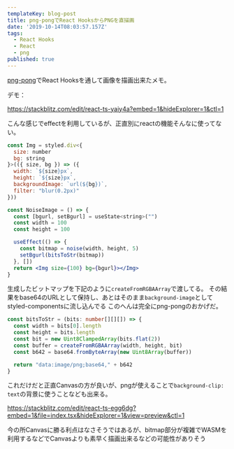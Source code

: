 ```yaml
---
templateKey: blog-post
title: png-pongでReact HooksからPNGを直描画
date: '2019-10-14T08:03:57.157Z'
tags: 
  - React Hooks
  - React
  - png
published: true
---
```


[png-pong](https://github.com/gdnmobilelab/png-pong)でReact Hooksを通して画像を描画出来たメモ。

デモ：

https://stackblitz.com/edit/react-ts-yaiy4a?embed=1&hideExplorer=1&ctl=1

<!-- <iframe width="100%" height="300px" src="https://stackblitz.com/edit/react-ts-yaiy4a?embed=1&hideExplorer=1"></iframe> -->

こんな感じでeffectを利用しているが、正直別にreactの機能そんなに使ってない。

```jsx
const Img = styled.div<{
  size: number
  bg: string
}>(({ size, bg }) => ({
  width: `${size}px`,
  height: `${size}px`,
  backgroundImage: `url(${bg})`,
  filter: "blur(0.2px)"
}))

const NoiseImage = () => {
  const [bgurl, setBgurl] = useState<string>("")
  const width = 100
  const height = 100

  useEffect(() => {
    const bitmap = noise(width, height, 5)
    setBgurl(bitsToStr(bitmap))
  }, [])
  return <Img size={100} bg={bgurl}></Img>
}
```

生成したビットマップを下記のように`createFromRGBAArray`で渡してる。
その結果をbase64のURLとして保持し、あとはそのまま`background-image`としてstyled-componentsに流し込んでる
このへんは完全にpng-pongのおかげだ。

```ts
const bitsToStr = (bits: number[][][]) => {
  const width = bits[0].length
  const height = bits.length
  const bit = new Uint8ClampedArray(bits.flat(2))
  const buffer = createFromRGBAArray(width, height, bit)
  const b642 = base64.fromByteArray(new Uint8Array(buffer))

  return "data:image/png;base64," + b642
}
```

これだけだと正直Canvasの方が良いが、pngが使えることで`background-clip: text`の背景に使うことなども出来る。

https://stackblitz.com/edit/react-ts-egg6dg?embed=1&file=index.tsx&hideExplorer=1&view=preview&ctl=1


今の所Canvasに勝る利点はなさそうではあるが、bitmap部分が複雑でWASMを利用するなどでCanvasよりも素早く描画出来るなどの可能性がありそう